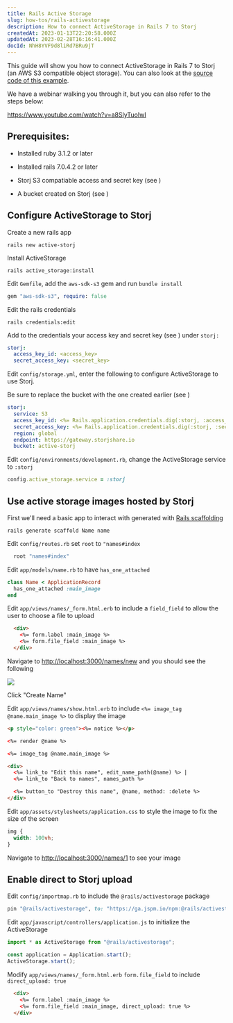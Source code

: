 ```yaml
---
title: Rails Active Storage
slug: how-tos/rails-activestorage
description: How to connect ActiveStorage in Rails 7 to Storj
createdAt: 2023-01-13T22:20:58.000Z
updatedAt: 2023-02-28T16:16:41.000Z
docId: NhH8YVF9d8liRd7BRu9jT
---
```


This guide will show you how to connect ActiveStorage in Rails 7 to Storj (an AWS S3 compatible object storage). You can also look at the [source code of this example](https://github.com/amozoss/active-storj).

We have a webinar walking you through it, but you can also refer to the steps below:

<https://www.youtube.com/watch?v=a8SlyTuoIwI>

## Prerequisites:

*   Installed ruby 3.1.2 or later&#x20;

*   Installed rails 7.0.4.2 or later

*   Storj S3 compatiable access and secret key (see [](docId\:LueFgrbZ9rJbWtDMXhIWZ))&#x20;

*   A bucket created on Storj (see [](docId\:OJPnxiexQIXHmzGBkvzHc))

## Configure ActiveStorage to Storj

Create a new rails app

```shell
rails new active-storj
```

Install ActiveStorage

```shell
rails active_storage:install
```

Edit `Gemfile`, add the `aws-sdk-s3` gem and run `bundle install`&#x20;

```ruby
gem "aws-sdk-s3", require: false
```

Edit the rails credentials

```shell
rails credentials:edit
```

Add to the credentials your access key and secret key (see [](docId\:LueFgrbZ9rJbWtDMXhIWZ)) under `storj:`&#x20;

```yaml
storj:
  access_key_id: <access_key>
  secret_access_key: <secret_key>
```

Edit `config/storage.yml`, enter the following to configure ActiveStorage to use Storj.&#x20;

Be sure to replace the bucket with the one created earlier (see [](docId\:OJPnxiexQIXHmzGBkvzHc))

```yaml
storj:
  service: S3
  access_key_id: <%= Rails.application.credentials.dig(:storj, :access_key_id) %>
  secret_access_key: <%= Rails.application.credentials.dig(:storj, :secret_access_key) %>
  region: global
  endpoint: https://gateway.storjshare.io
  bucket: active-storj

```

Edit `config/environments/development.rb`, change the ActiveStorage service to `:storj` &#x20;

```ruby
config.active_storage.service = :storj
```

## Use active storage images hosted by Storj

First we'll need a basic app to interact with generated with [Rails scaffolding](https://guides.rubyonrails.org/v3.2/getting_started.html#getting-up-and-running-quickly-with-scaffolding)

```shell
rails generate scaffold Name name
```

Edit `config/routes.rb` set `root`  to `"names#index`&#x20;

```ruby
  root "names#index"
```

Edit `app/models/name.rb` to have `has_one_attached`&#x20;

```ruby
class Name < ApplicationRecord
  has_one_attached :main_image
end
```

Edit `app/views/names/_form.html.erb` to include a `field_field` to allow the user to choose a file to upload

```html
  <div>
    <%= form.label :main_image %>
    <%= form.file_field :main_image %>
  </div>


```

Navigate to <http://localhost:3000/names/new> and you should see the following

![](https://archbee-image-uploads.s3.amazonaws.com/kv3plx2xmXcUGcVl4Lttj/exMR-EZ3OKl8eokEZk-Ox_screenshot-2023-02-02-at-41007-pm.png)

Click "Create Name"&#x20;

Edit `app/views/names/show.html.erb` to include `<%= image_tag @name.main_image %>` to display the image

```html
<p style="color: green"><%= notice %></p>

<%= render @name %>

<%= image_tag @name.main_image %>

<div>
  <%= link_to "Edit this name", edit_name_path(@name) %> |
  <%= link_to "Back to names", names_path %>

  <%= button_to "Destroy this name", @name, method: :delete %>
</div>


```

Edit  `app/assets/stylesheets/application.css` to style the image to fix the size of the screen

```css
img {
  width: 100vh;
}
```

Navigate to <http://localhost:3000/names/1> to see your image

## Enable direct to Storj upload

Edit `config/importmap.rb` to include the `@rails/activestorage` package

```ruby
pin "@rails/activestorage", to: "https://ga.jspm.io/npm:@rails/activestorage@7.0.4/app/assets/javascripts/activestorage.esm.js"
```

Edit `app/javascript/controllers/application.js` to initialize the ActiveStorage

```javascript
import * as ActiveStorage from "@rails/activestorage";

const application = Application.start();
ActiveStorage.start();
```

Modify `app/views/names/_form.html.erb` `form.file_field` to include `direct_upload: true`&#x20;

```html
  <div>
    <%= form.label :main_image %>
    <%= form.file_field :main_image, direct_upload: true %>
  </div>


```





